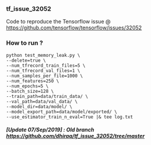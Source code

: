 ### tf_issue_32052


Code to reproduce the Tensorflow issue @ https://github.com/tensorflow/tensorflow/issues/32052


### How to run ?

```
python test_memory_leak.py \
--delete=true \
--num_tfrecord_train_files=5 \
--num_tfrecord_val_files=1 \
--num_samples_per_file=1000 \
--num_features=250 \
--num_epochs=5 \
--batch_size=128 \
--train_path=data/train_data/ \
--val_path=data/val_data/ \
--model_dir=data/model/ \
--model_export_path=data/model/exported/ \
--use_estimator_train_n_eval=True |& tee log.txt
```

##### [Update 07/Sep/2019] : Old branch https://github.com/dhiraa/tf_issue_32052/tree/master


